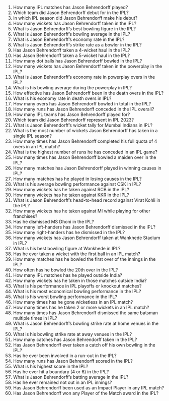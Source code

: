 1. How many IPL matches has Jason Behrendorff played?  
2. Which team did Jason Behrendorff debut for in the IPL?  
3. In which IPL season did Jason Behrendorff make his debut?  
4. How many wickets has Jason Behrendorff taken in the IPL?  
5. What is Jason Behrendorff’s best bowling figure in the IPL?  
6. What is Jason Behrendorff’s bowling average in the IPL?  
7. What is Jason Behrendorff’s economy rate in the IPL?  
8. What is Jason Behrendorff’s strike rate as a bowler in the IPL?  
9. Has Jason Behrendorff taken a 4-wicket haul in the IPL?  
10. Has Jason Behrendorff taken a 5-wicket haul in the IPL?  
11. How many dot balls has Jason Behrendorff bowled in the IPL?  
12. How many wickets has Jason Behrendorff taken in the powerplay in the IPL?  
13. What is Jason Behrendorff’s economy rate in powerplay overs in the IPL?  
14. What is his bowling average during the powerplay in IPL?  
15. How effective has Jason Behrendorff been in the death overs in the IPL?  
16. What is his economy rate in death overs in IPL?  
17. How many overs has Jason Behrendorff bowled in total in the IPL?  
18. How many runs has Jason Behrendorff conceded in the IPL overall?  
19. How many IPL teams has Jason Behrendorff played for?  
20. Which team did Jason Behrendorff represent in IPL 2023?  
21. What is Jason Behrendorff’s wicket tally for Mumbai Indians in IPL?  
22. What is the most number of wickets Jason Behrendorff has taken in a single IPL season?  
23. How many times has Jason Behrendorff completed his full quota of 4 overs in an IPL match?  
24. What is the highest number of runs he has conceded in an IPL game?  
25. How many times has Jason Behrendorff bowled a maiden over in the IPL?  
26. How many matches has Jason Behrendorff played in winning causes in IPL?  
27. How many matches has he played in losing causes in the IPL?  
28. What is his average bowling performance against CSK in IPL?  
29. How many wickets has he taken against RCB in the IPL?  
30. How many wickets has he taken against KKR in the IPL?  
31. What is Jason Behrendorff’s head-to-head record against Virat Kohli in the IPL?  
32. How many wickets has he taken against MI while playing for other franchises?  
33. Has he dismissed MS Dhoni in the IPL?  
34. How many left-handers has Jason Behrendorff dismissed in the IPL?  
35. How many right-handers has he dismissed in the IPL?  
36. How many wickets has Jason Behrendorff taken at Wankhede Stadium in IPL?  
37. What is his best bowling figure at Wankhede in IPL?  
38. Has he ever taken a wicket with the first ball in an IPL match?  
39. How many matches has he bowled the first over of the innings in the IPL?  
40. How often has he bowled the 20th over in the IPL?  
41. How many IPL matches has he played outside India?  
42. How many wickets has he taken in those matches outside India?  
43. What is his performance in IPL playoffs or knockout matches?  
44. What is his most economical bowling performance in the IPL?  
45. What is his worst bowling performance in the IPL?  
46. How many times has he gone wicketless in an IPL match?  
47. How many times has he taken 2 or more wickets in an IPL match?  
48. How many times has Jason Behrendorff dismissed the same batsman multiple times in IPL?  
49. What is Jason Behrendorff’s bowling strike rate at home venues in the IPL?  
50. What is his bowling strike rate at away venues in the IPL?  
51. How many catches has Jason Behrendorff taken in the IPL?  
52. Has Jason Behrendorff ever taken a catch off his own bowling in the IPL?  
53. Has he ever been involved in a run-out in the IPL?  
54. How many runs has Jason Behrendorff scored in the IPL?  
55. What is his highest score in the IPL?  
56. Has he ever hit a boundary (4 or 6) in the IPL?  
57. What is Jason Behrendorff’s batting average in the IPL?  
58. Has he ever remained not out in an IPL innings?  
59. Has Jason Behrendorff been used as an Impact Player in any IPL match?  
60. Has Jason Behrendorff won any Player of the Match award in the IPL?